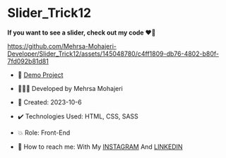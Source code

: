 # Slider_Trick12

**If you want to see a slider, check out my code ♥️🌌**

https://github.com/Mehrsa-Mohajeri-Developer/Slider_Trick12/assets/145048780/c4ff1809-db76-4802-b80f-7fd092b81d81


- 🔗 [Demo Project](https://mehrsa-mohajeri-developer.github.io/Slider_Trick12/)
  
- 👩🏻‍💻 Developed by Mehrsa Mohajeri

- 📆 Created: 2023-10-6

- ✔️ Technologies Used: HTML, CSS, SASS

- 💥 Role: Front-End

- 📲 How to reach me: With My [INSTAGRAM](https://www.instagram.com/mehrsa_mohajeri_developer) And [LINKEDIN](https://www.linkedin.com/in/mehrsa-mohajeri-developer)
